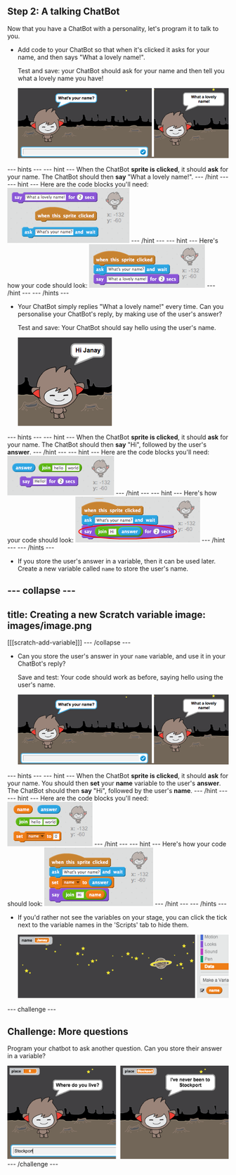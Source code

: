## Step 2: A talking ChatBot

Now that you have a ChatBot with a personality, let's program it to talk to you.

+ Add code to your ChatBot so that when it's clicked it asks for your name, and then says "What a lovely name!".

    Test and save: your ChatBot should ask for your name and then tell you what a lovely name you have!

    ![Testing a ChatBot response](images/chatbot-ask-test.png)

--- hints ---
--- hint ---
When the ChatBot __sprite is clicked__, it should __ask__ for your name. The ChatBot should then __say__ "What a lovely name!".
--- /hint ---
--- hint ---
Here are the code blocks you'll need:
![Blocks for a ChatBot reply](images/chatbot-ask-blocks.png)
--- /hint ---
--- hint ---
Here's how your code should look:
![Code for a ChatBot reply](images/chatbot-ask-code.png)
--- /hint ---
--- /hints ---

+ Your ChatBot simply replies "What a lovely name!" every time. Can you personalise your ChatBot's reply, by making use of the user's answer?

    Test and save: Your ChatBot should say hello using the user's name.

    ![Testing a personalised reply](images/chatbot-answer-test.png)

--- hints ---
--- hint ---
When the ChatBot __sprite is clicked__, it should __ask__ for your name. The ChatBot should then __say__ "Hi", followed by the user's __answer__.
--- /hint ---
--- hint ---
Here are the code blocks you'll need:
![Blocks for a personalised reply](images/chatbot-answer-blocks.png)
--- /hint ---
--- hint ---
Here's how your code should look:
![Code for a personalised reply](images/chatbot-answer-code.png)
--- /hint ---
--- /hints ---

+ If you store the user's answer in a variable, then it can be used later. Create a new variable called `name` to store the user's name.

--- collapse ---
---
title: Creating a new Scratch variable
image: images/image.png
---
[[[scratch-add-variable]]]
--- /collapse ---

+ Can you store the user's answer in your `name` variable, and use it in your ChatBot's reply?

    Save and test: Your code should work as before, saying hello using the user's name.

    ![Testing a 'name' variable](images/chatbot-ask-test.png)

--- hints ---
--- hint ---
When the ChatBot __sprite is clicked__, it should __ask__ for your name. You should then __set__ your __name__ variable to the user's __answer__. The ChatBot should then __say__ "Hi", followed by the user's __name__.
--- /hint ---
--- hint ---
Here are the code blocks you'll need:
![Blocks for a 'name' variable](images/chatbot-variable-blocks.png)
--- /hint ---
--- hint ---
Here's how your code should look:
![Code for a 'name' variable](images/chatbot-variable-code.png)
--- /hint ---
--- /hints ---

+ If you'd rather not see the variables on your stage, you can click the tick next to the variable names in the 'Scripts' tab to hide them.

    ![Hiding a variable](images/chatbot-variable-hide.png)

--- challenge ---
## Challenge: More questions

Program your chatbot to ask another question. Can you store their answer in a variable?

![More questions](images/chatbot-question.png)
--- /challenge ---
